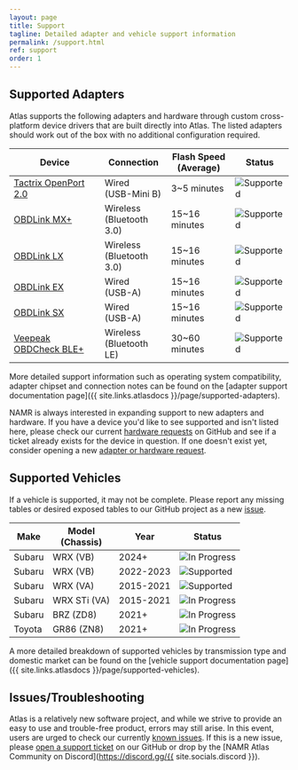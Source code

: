 ```yaml
---
layout: page
title: Support
tagline: Detailed adapter and vehicle support information
permalink: /support.html
ref: support
order: 1
---
```


## Supported Adapters

Atlas supports the following adapters and hardware through custom cross-platform device drivers that are built directly into Atlas. The listed adapters should work out of the box with no additional configuration required.

| Device               | Connection | Flash Speed<br>(Average) | Status           |
|----------------------|------------|--------------------------|------------------|
| [Tactrix OpenPort 2.0](https://www.tactrix.com/index.php?page=shop.product_details&flypage=flypage.tpl&product_id=17&category_id=6&option=com_virtuemart&Itemid=53&redirected=1&Itemid=53) | Wired<br>(USB-Mini B) | 3~5 minutes | ![Supported](https://flat.badgen.net/badge/icon/Supported?label&color=green) |
| [OBDLink MX+](https://www.obdlink.com/products/obdlink-mxp/) | Wireless<br>(Bluetooth 3.0) | 15~16 minutes | ![Supported](https://flat.badgen.net/badge/icon/Supported?label&color=green) |
| [OBDLink LX](https://www.obdlink.com/products/obdlink-lx/) | Wireless<br>(Bluetooth 3.0) | 15~16 minutes | ![Supported](https://flat.badgen.net/badge/icon/Supported?label&color=green) |
| [OBDLink EX](https://www.obdlink.com/products/obdlink-ex/) | Wired<br>(USB-A) | 15~16 minutes | ![Supported](https://flat.badgen.net/badge/icon/Supported?label&color=green) |
| [OBDLink SX](https://www.obdlink.com/products/obdlink-sx/) | Wired<br>(USB-A) | 15~16 minutes | ![Supported](https://flat.badgen.net/badge/icon/Supported?label&color=green) |
| [Veepeak OBDCheck BLE+](https://www.amazon.com/dp/B076XVQMVS) | Wireless<br>(Bluetooth LE) | 30~60 minutes | ![Supported](https://flat.badgen.net/badge/icon/Supported?label&color=green) |

More detailed support information such as operating system compatibility, adapter chipset and connection notes can be found on the [adapter support documentation page]({{ site.links.atlasdocs }}/page/supported-adapters).

NAMR is always interested in expanding support to new adapters and hardware. If you have a device you'd like to see supported and isn't listed here, please check our current [hardware requests](https://github.com/atlas-tuning/atlas-public/labels/hardware%20request) on GitHub and see if a ticket already exists for the device in question. If one doesn't exist yet, consider opening a new [adapter or hardware request](https://github.com/atlas-tuning/atlas-public/issues/new?labels=hardware%20request&template=adapter_request.md&title=).

## Supported Vehicles

If a vehicle is supported, it may not be complete. Please report any missing tables or desired exposed tables to our GitHub project as a new [issue](https://github.com/atlas-tuning/atlas-public/issue). 

| Make   | Model<br>(Chassis) | Year      | Status |
|--------|--------------------|-----------|--------|
| Subaru | WRX (VB)     | 2024+      | ![In Progress](https://flat.badgen.net/badge/icon/In%20Progress?label&color=blue) |
| Subaru | WRX (VB)     | 2022-2023      | ![Supported](https://flat.badgen.net/badge/icon/Supported?label&color=green) |
| Subaru | WRX (VA)     | 2015-2021 | ![Supported](https://flat.badgen.net/badge/icon/Supported?label&color=green) |
| Subaru | WRX STi (VA) | 2015-2021 | ![In Progress](https://flat.badgen.net/badge/icon/In%20Progress?label&color=blue) |
| Subaru | BRZ (ZD8) | 2021+     | ![In Progress](https://flat.badgen.net/badge/icon/In%20Progress?label&color=blue) |
| Toyota | GR86 (ZN8) | 2021+     | ![In Progress](https://flat.badgen.net/badge/icon/In%20Progress?label&color=blue) |

A more detailed breakdown of supported vehicles by transmission type and domestic market can be found on the [vehicle support documentation page]({{ site.links.atlasdocs }}/page/supported-vehicles).

## Issues/Troubleshooting

Atlas is a relatively new software project, and while we strive to provide an easy to use and trouble-free product, errors may still arise. In this event, users are urged to check our currently [known issues](https://github.com/atlas-tuning/atlas-public/labels/bug). If this is a new issue, please [open a support ticket](https://github.com/atlas-tuning/atlas-public/issues/new?labels=bug&template=bug_report.md) on our GitHub or drop by the [NAMR Atlas Community on Discord](https://discord.gg/{{ site.socials.discord }}).

